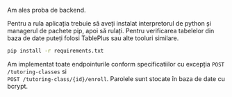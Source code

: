 Am ales proba de backend.

Pentru a rula aplicația trebuie să aveți instalat interpretorul de python și managerul de pachete pip, apoi să rulați. Pentru verificarea tabelelor din baza de date puteți folosi TablePlus sau alte tooluri similare.

```bash
pip install -r requirements.txt
```

Am implementat toate endpointurile conform specificatiilor cu excepția ```POST /tutoring-classes```  si </br> ```POST /tutoring-class/{id}/enroll```. Parolele sunt stocate în baza de date cu bcrypt.
